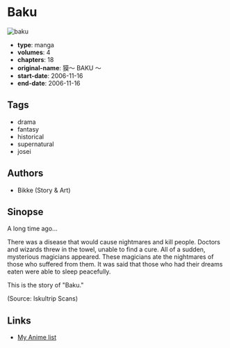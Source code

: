 # Baku

![baku](https://cdn.myanimelist.net/images/manga/2/156670.jpg)

-   **type**: manga
-   **volumes**: 4
-   **chapters**: 18
-   **original-name**: 獏～ BAKU ～
-   **start-date**: 2006-11-16
-   **end-date**: 2006-11-16

## Tags

-   drama
-   fantasy
-   historical
-   supernatural
-   josei

## Authors

-   Bikke (Story & Art)

## Sinopse

A long time ago...

There was a disease that would cause nightmares and kill people. Doctors and wizards threw in the towel, unable to find a cure. All of a sudden, mysterious magicians appeared. These magicians ate the nightmares of those who suffered from them. It was said that those who had their dreams eaten were able to sleep peacefully.

This is the story of "Baku."

(Source: Iskultrip Scans)

## Links

-   [My Anime list](https://myanimelist.net/manga/17197/Baku)
